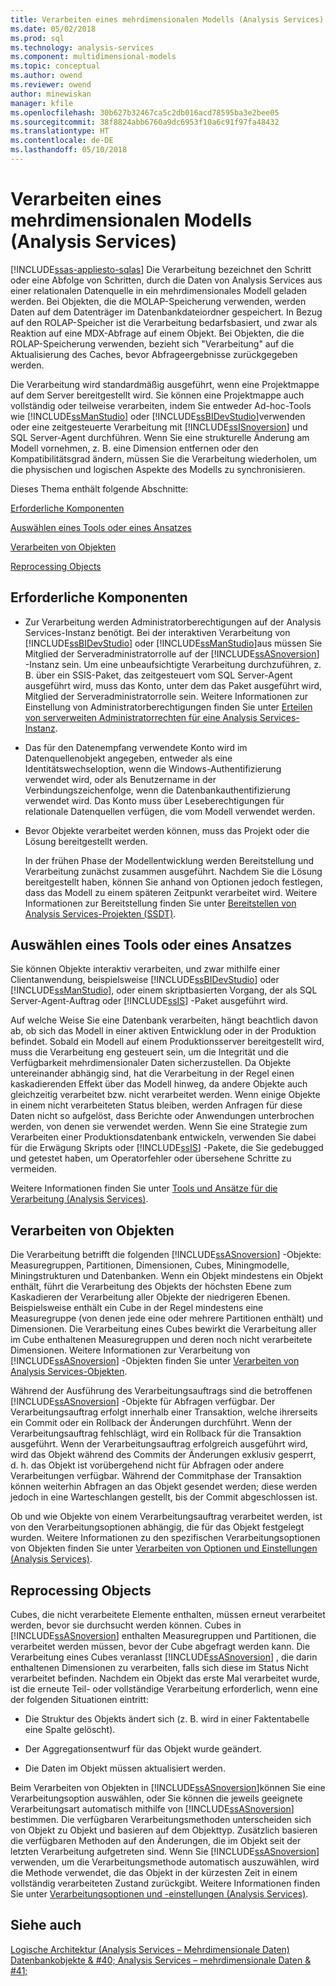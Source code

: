 ```yaml
---
title: Verarbeiten eines mehrdimensionalen Modells (Analysis Services) | Microsoft Docs
ms.date: 05/02/2018
ms.prod: sql
ms.technology: analysis-services
ms.component: multidimensional-models
ms.topic: conceptual
ms.author: owend
ms.reviewer: owend
author: minewiskan
manager: kfile
ms.openlocfilehash: 30b627b32467ca5c2db016acd78595ba3e2bee05
ms.sourcegitcommit: 38f8824abb6760a9dc6953f10a6c91f97fa48432
ms.translationtype: HT
ms.contentlocale: de-DE
ms.lasthandoff: 05/10/2018
---
```

# <a name="processing-a-multidimensional-model-analysis-services"></a>Verarbeiten eines mehrdimensionalen Modells (Analysis Services)
[!INCLUDE[ssas-appliesto-sqlas](../../includes/ssas-appliesto-sqlas.md)]
  Die Verarbeitung bezeichnet den Schritt oder eine Abfolge von Schritten, durch die Daten von Analysis Services aus einer relationalen Datenquelle in ein mehrdimensionales Modell geladen werden. Bei Objekten, die die MOLAP-Speicherung verwenden, werden Daten auf dem Datenträger im Datenbankdateiordner gespeichert. In Bezug auf den ROLAP-Speicher ist die Verarbeitung bedarfsbasiert, und zwar als Reaktion auf eine MDX-Abfrage auf einem Objekt. Bei Objekten, die die ROLAP-Speicherung verwenden, bezieht sich "Verarbeitung" auf die Aktualisierung des Caches, bevor Abfrageergebnisse zurückgegeben werden.  
  
 Die Verarbeitung wird standardmäßig ausgeführt, wenn eine Projektmappe auf dem Server bereitgestellt wird. Sie können eine Projektmappe auch vollständig oder teilweise verarbeiten, indem Sie entweder Ad-hoc-Tools wie [!INCLUDE[ssManStudio](../../includes/ssmanstudio-md.md)] oder [!INCLUDE[ssBIDevStudio](../../includes/ssbidevstudio-md.md)]verwenden oder eine zeitgesteuerte Verarbeitung mit [!INCLUDE[ssISnoversion](../../includes/ssisnoversion-md.md)] und SQL Server-Agent durchführen. Wenn Sie eine strukturelle Änderung am Modell vornehmen, z. B. eine Dimension entfernen oder den Kompatibilitätsgrad ändern, müssen Sie die Verarbeitung wiederholen, um die physischen und logischen Aspekte des Modells zu synchronisieren.  
  
 Dieses Thema enthält folgende Abschnitte:  
  
 [Erforderliche Komponenten](#bkmk_prereq)  
  
 [Auswählen eines Tools oder eines Ansatzes](#bkmk_tool)  
  
 [Verarbeiten von Objekten](#bkmk_proc)  
  
 [Reprocessing Objects](#bkmk_reproc)  
  
##  <a name="bkmk_prereq"></a> Erforderliche Komponenten  
  
-   Zur Verarbeitung werden Administratorberechtigungen auf der Analysis Services-Instanz benötigt. Bei der interaktiven Verarbeitung von [!INCLUDE[ssBIDevStudio](../../includes/ssbidevstudio-md.md)] oder [!INCLUDE[ssManStudio](../../includes/ssmanstudio-md.md)]aus müssen Sie Mitglied der Serveradministratorrolle auf der [!INCLUDE[ssASnoversion](../../includes/ssasnoversion-md.md)] -Instanz sein. Um eine unbeaufsichtigte Verarbeitung durchzuführen, z. B. über ein SSIS-Paket, das zeitgesteuert vom SQL Server-Agent ausgeführt wird, muss das Konto, unter dem das Paket ausgeführt wird, Mitglied der Serveradministratorrolle sein. Weitere Informationen zur Einstellung von Administratorberechtigungen finden Sie unter [Erteilen von serverweiten Administratorrechten für eine Analysis Services-Instanz](../../analysis-services/instances/grant-server-admin-rights-to-an-analysis-services-instance.md).  
  
-   Das für den Datenempfang verwendete Konto wird im Datenquellenobjekt angegeben, entweder als eine Identitätswechseloption, wenn die Windows-Authentifizierung verwendet wird, oder als Benutzername in der Verbindungszeichenfolge, wenn die Datenbankauthentifizierung verwendet wird. Das Konto muss über Leseberechtigungen für relationale Datenquellen verfügen, die vom Modell verwendet werden.  
  
-   Bevor Objekte verarbeitet werden können, muss das Projekt oder die Lösung bereitgestellt werden.  
  
     In der frühen Phase der Modellentwicklung werden Bereitstellung und Verarbeitung zunächst zusammen ausgeführt. Nachdem Sie die Lösung bereitgestellt haben, können Sie anhand von Optionen jedoch festlegen, dass das Modell zu einem späteren Zeitpunkt verarbeitet wird. Weitere Informationen zur Bereitstellung finden Sie unter [Bereitstellen von Analysis Services-Projekten &#40;SSDT&#41;](../../analysis-services/multidimensional-models/deploy-analysis-services-projects-ssdt.md).  
  
##  <a name="bkmk_tool"></a> Auswählen eines Tools oder eines Ansatzes  
 Sie können Objekte interaktiv verarbeiten, und zwar mithilfe einer Clientanwendung, beispielsweise [!INCLUDE[ssBIDevStudio](../../includes/ssbidevstudio-md.md)] oder [!INCLUDE[ssManStudio](../../includes/ssmanstudio-md.md)], oder einem skriptbasierten Vorgang, der als SQL Server-Agent-Auftrag oder [!INCLUDE[ssIS](../../includes/ssis-md.md)] -Paket ausgeführt wird.  
  
 Auf welche Weise Sie eine Datenbank verarbeiten, hängt beachtlich davon ab, ob sich das Modell in einer aktiven Entwicklung oder in der Produktion befindet. Sobald ein Modell auf einem Produktionsserver bereitgestellt wird, muss die Verarbeitung eng gesteuert sein, um die Integrität und die Verfügbarkeit mehrdimensionaler Daten sicherzustellen. Da Objekte untereinander abhängig sind, hat die Verarbeitung in der Regel einen kaskadierenden Effekt über das Modell hinweg, da andere Objekte auch gleichzeitig verarbeitet bzw. nicht verarbeitet werden. Wenn einige Objekte in einem nicht verarbeiteten Status bleiben, werden Anfragen für diese Daten nicht so aufgelöst, dass Berichte oder Anwendungen unterbrochen werden, von denen sie verwendet werden. Wenn Sie eine Strategie zum Verarbeiten einer Produktionsdatenbank entwickeln, verwenden Sie dabei für die Erwägung Skripts oder [!INCLUDE[ssIS](../../includes/ssis-md.md)] -Pakete, die Sie gedebugged und getestet haben, um Operatorfehler oder übersehene Schritte zu vermeiden.  
  
 Weitere Informationen finden Sie unter [Tools und Ansätze für die Verarbeitung &#40;Analysis Services&#41;](../../analysis-services/multidimensional-models/tools-and-approaches-for-processing-analysis-services.md).  
  
##  <a name="bkmk_proc"></a> Verarbeiten von Objekten  
 Die Verarbeitung betrifft die folgenden [!INCLUDE[ssASnoversion](../../includes/ssasnoversion-md.md)] -Objekte: Measuregruppen, Partitionen, Dimensionen, Cubes, Miningmodelle, Miningstrukturen und Datenbanken. Wenn ein Objekt mindestens ein Objekt enthält, führt die Verarbeitung des Objekts der höchsten Ebene zum Kaskadieren der Verarbeitung aller Objekte der niedrigeren Ebenen. Beispielsweise enthält ein Cube in der Regel mindestens eine Measuregruppe (von denen jede eine oder mehrere Partitionen enthält) und Dimensionen. Die Verarbeitung eines Cubes bewirkt die Verarbeitung aller im Cube enthaltenen Measuregruppen und deren noch nicht verarbeitete Dimensionen. Weitere Informationen zur Verarbeitung von [!INCLUDE[ssASnoversion](../../includes/ssasnoversion-md.md)] -Objekten finden Sie unter [Verarbeiten von Analysis Services-Objekten](../../analysis-services/multidimensional-models/processing-analysis-services-objects.md).  
  
 Während der Ausführung des Verarbeitungsauftrags sind die betroffenen [!INCLUDE[ssASnoversion](../../includes/ssasnoversion-md.md)] -Objekte für Abfragen verfügbar. Der Verarbeitungsauftrag erfolgt innerhalb einer Transaktion, welche ihrerseits ein Commit oder ein Rollback der Änderungen durchführt. Wenn der Verarbeitungsauftrag fehlschlägt, wird ein Rollback für die Transaktion ausgeführt. Wenn der Verarbeitungsauftrag erfolgreich ausgeführt wird, wird das Objekt während des Commits der Änderungen exklusiv gesperrt, d. h. das Objekt ist vorübergehend nicht für Abfragen oder andere Verarbeitungen verfügbar. Während der Commitphase der Transaktion können weiterhin Abfragen an das Objekt gesendet werden; diese werden jedoch in eine Warteschlangen gestellt, bis der Commit abgeschlossen ist.  
  
 Ob und wie Objekte von einem Verarbeitungsauftrag verarbeitet werden, ist von den Verarbeitungsoptionen abhängig, die für das Objekt festgelegt wurden. Weitere Informationen zu den spezifischen Verarbeitungsoptionen von Objekten finden Sie unter [Verarbeiten von Optionen und Einstellungen &#40;Analysis Services&#41;](../../analysis-services/multidimensional-models/processing-options-and-settings-analysis-services.md).  
  
##  <a name="bkmk_reproc"></a> Reprocessing Objects  
 Cubes, die nicht verarbeitete Elemente enthalten, müssen erneut verarbeitet werden, bevor sie durchsucht werden können. Cubes in [!INCLUDE[ssASnoversion](../../includes/ssasnoversion-md.md)] enthalten Measuregruppen und Partitionen, die verarbeitet werden müssen, bevor der Cube abgefragt werden kann. Die Verarbeitung eines Cubes veranlasst [!INCLUDE[ssASnoversion](../../includes/ssasnoversion-md.md)] , die darin enthaltenen Dimensionen zu verarbeiten, falls sich diese im Status Nicht verarbeitet befinden. Nachdem ein Objekt das erste Mal verarbeitet wurde, ist die erneute Teil- oder vollständige Verarbeitung erforderlich, wenn eine der folgenden Situationen eintritt:  
  
-   Die Struktur des Objekts ändert sich (z. B. wird in einer Faktentabelle eine Spalte gelöscht).  
  
-   Der Aggregationsentwurf für das Objekt wurde geändert.  
  
-   Die Daten im Objekt müssen aktualisiert werden.  
  
 Beim Verarbeiten von Objekten in [!INCLUDE[ssASnoversion](../../includes/ssasnoversion-md.md)]können Sie eine Verarbeitungsoption auswählen, oder Sie können die jeweils geeignete Verarbeitungsart automatisch mithilfe von [!INCLUDE[ssASnoversion](../../includes/ssasnoversion-md.md)] bestimmen. Die verfügbaren Verarbeitungsmethoden unterscheiden sich von Objekt zu Objekt und basieren auf dem Objekttyp. Zusätzlich basieren die verfügbaren Methoden auf den Änderungen, die im Objekt seit der letzten Verarbeitung aufgetreten sind. Wenn Sie [!INCLUDE[ssASnoversion](../../includes/ssasnoversion-md.md)] verwenden, um die Verarbeitungsmethode automatisch auszuwählen, wird die Methode verwendet, die das Objekt in der kürzesten Zeit in einem vollständig verarbeiteten Zustand zurückgibt. Weitere Informationen finden Sie unter [Verarbeitungsoptionen und -einstellungen &#40;Analysis Services&#41;](../../analysis-services/multidimensional-models/processing-options-and-settings-analysis-services.md).  
  
## <a name="see-also"></a>Siehe auch  
 [Logische Architektur &#40;Analysis Services – Mehrdimensionale Daten&#41;](../../analysis-services/multidimensional-models/olap-logical/understanding-microsoft-olap-logical-architecture.md)   
 [Datenbankobjekte & #40; Analysis Services – mehrdimensionale Daten & #41;](../../analysis-services/multidimensional-models/olap-logical/database-objects-analysis-services-multidimensional-data.md)  
  
  
